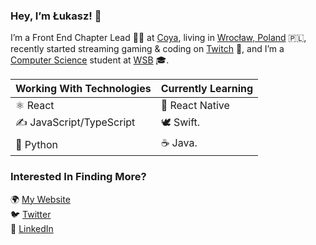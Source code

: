 ### Hey, I’m Łukasz! 👋

I’m a Front End Chapter Lead 👨‍💻 at [Coya](https://www.coya.com), living in [Wrocław, Poland](https://en.wikipedia.org/wiki/Wroc%C5%82aw) 🇵🇱,
recently started streaming gaming & coding on [Twitch](https://www.twitch.tv/wookkeey) 🎥, and I’m a [Computer Science](https://www.wsb.pl/english/poznan/our-offer/bachelors-degree/programs/computer-science-mobile-software-developer)
student at [WSB](https://www.wsb.pl/english/) 🎓.

| Working With Technologies | Currently Learning |
| ------------------------- | ------------------ |
| ⚛ React                   | 📱 React Native     |
| ✍️ JavaScript/TypeScript   | 🕊 Swift.           |
| 🐍 Python                  | ☕️ Java.            |

### Interested In Finding More?

🌍 [My Website](https://lukaszklis.com)<br />
🐦 [Twitter](https://twitter.com/lukaszklis)<br />
💼 [LinkedIn](https://www.linkedin.com/in/lukaszklis)
